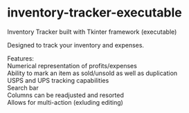 # inventory-tracker-executable
Inventory Tracker built with Tkinter framework (executable) <br />

Designed to track your inventory and expenses. <br />

Features: <br /> 
Numerical representation of profits/expenses <br />
Ability to mark an item as sold/unsold as well as duplication <br />
USPS and UPS tracking capabilities <br />
Search bar <br />
Columns can be readjusted and resorted <br />
Allows for multi-action (exluding editing)
